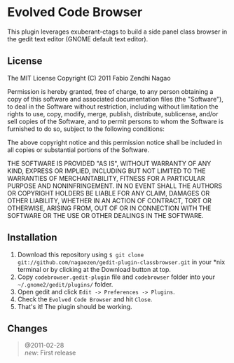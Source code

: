 Evolved Code Browser
=====

This plugin leverages exuberant-ctags to build a side panel class browser in the gedit text editor (GNOME default text editor).

License
-----

The MIT License
Copyright (C) 2011 Fabio Zendhi Nagao

Permission is hereby granted, free of charge, to any person obtaining a copy
of this software and associated documentation files (the "Software"), to deal
in the Software without restriction, including without limitation the rights
to use, copy, modify, merge, publish, distribute, sublicense, and/or sell
copies of the Software, and to permit persons to whom the Software is
furnished to do so, subject to the following conditions:

The above copyright notice and this permission notice shall be included in
all copies or substantial portions of the Software.

THE SOFTWARE IS PROVIDED "AS IS", WITHOUT WARRANTY OF ANY KIND, EXPRESS OR
IMPLIED, INCLUDING BUT NOT LIMITED TO THE WARRANTIES OF MERCHANTABILITY,
FITNESS FOR A PARTICULAR PURPOSE AND NONINFRINGEMENT. IN NO EVENT SHALL THE
AUTHORS OR COPYRIGHT HOLDERS BE LIABLE FOR ANY CLAIM, DAMAGES OR OTHER
LIABILITY, WHETHER IN AN ACTION OF CONTRACT, TORT OR OTHERWISE, ARISING FROM,
OUT OF OR IN CONNECTION WITH THE SOFTWARE OR THE USE OR OTHER DEALINGS IN
THE SOFTWARE.

Installation
-----

1. Download this repository using `$ git clone git://github.com/nagaozen/gedit-plugin-classbrowser.git` in your *nix terminal or by clicking at the Download button at top.
1. Copy `codebrowser.gedit-plugin` file and `codebrowser` folder into your `~/.gnome2/gedit/plugins/` folder.
1. Open gedit and click `Edit -> Preferences -> Plugins`.
1. Check the `Evolved Code Browser` and hit `Close`.
1. That's it! The plugin should be working.

Changes
-----

> @2011-02-28  
> _new_: First release

